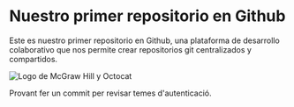 # Nuestro primer repositorio en Github

Este es nuestro primer repositorio en Github, una plataforma de desarrollo colaborativo que nos permite crear repositorios git centralizados y compartidos.

![Logo de McGraw Hill y Octocat](imagenes/mgh_github.png)

Provant fer un commit per revisar temes d'autenticació.

